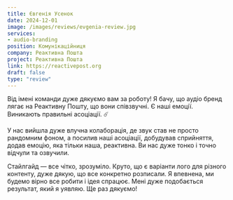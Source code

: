 ```yaml
---
title: Євгенія Усенок
date: 2024-12-01
image: /images/reviews/evgenia-review.jpg
services:
- audio-branding
position: Комунікаційниця
company: Реактивна Пошта
project: Реактивна Пошта
link: https://reactivepost.org
draft: false
type: "review"
---
```


Від імені команди дуже дякуємо вам за роботу! Я бачу, що аудіо бренд лягає на Реактивну Пошту, що вони співзвучні. Є наші емоції. Виникають правильні асоціації. ☄️

У нас вийшла дуже влучна колаборація, де звук став не просто рандомним фоном, а посилив наші асоціації, добудував сприйняття, додав емоцію, яка тільки наша, реактивна. Ви нас дуже тонко і точно відчули та озвучили.

<!--more-->

Стайлгайд — все чітко, зрозуміло. Круто, що є варіанти лого для різного контенту, дуже дякую, що все конкретно розписали. Я впевнена, ми будемо вірно все робити і ідея спрацює. Мені дуже подобається результат, який я уявляю. Ще раз дякуємо!